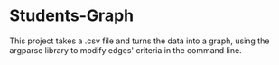 # Students-Graph
This project takes a .csv file and turns the data into a graph, using the argparse library to modify edges' criteria in the command line.

